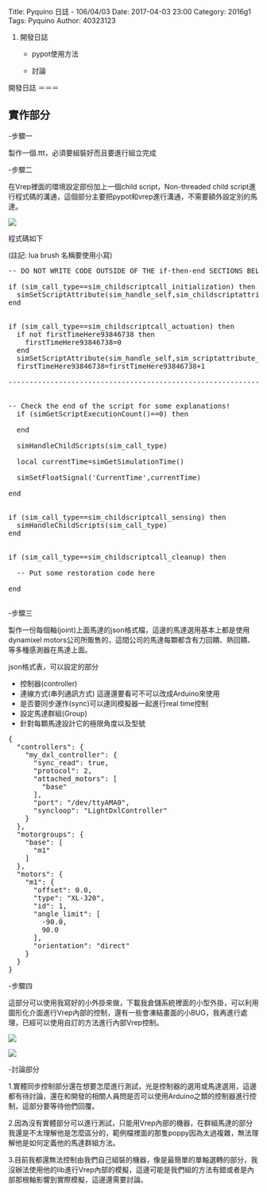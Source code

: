 Title: Pyquino 日誌 - 106/04/03
Date: 2017-04-03 23:00
Category: 2016g1
Tags: Pyquino
Author: 40323123


1. 開發日誌
    
    * pypot使用方法
    
    * 討論
    
<!-- PELICAN_END_SUMMARY -->

開發日誌
＝＝＝

實作部分
---

-步驟一

製作一個.ttt，必須要組裝好而且要進行組立完成

-步驟二

在Vrep裡面的環境設定部份加上一個child script，Non-threaded child script進行程式碼的溝通，這個部分主要把pypot和vrep進行溝通，不需要額外設定別的馬達。

![](https://github.com/coursemdetw/project_site_files/blob/gh-pages/files/pyquino/plugin/addnew.PNG?raw=true)

程式碼如下

(註記: lua brush 名稱要使用小寫)

<pre class="brush: lua">
-- DO NOT WRITE CODE OUTSIDE OF THE if-then-end SECTIONS BELOW!!

if (sim_call_type==sim_childscriptcall_initialization) then
  simSetScriptAttribute(sim_handle_self,sim_childscriptattribute_automaticcascadingcalls,false)
end


if (sim_call_type==sim_childscriptcall_actuation) then
  if not firstTimeHere93846738 then
    firstTimeHere93846738=0
  end
  simSetScriptAttribute(sim_handle_self,sim_scriptattribute_executioncount,firstTimeHere93846738)
  firstTimeHere93846738=firstTimeHere93846738+1

------------------------------------------------------------------------------


-- Check the end of the script for some explanations!
  if (simGetScriptExecutionCount()==0) then

  end

  simHandleChildScripts(sim_call_type)

  local currentTime=simGetSimulationTime()

  simSetFloatSignal('CurrentTime',currentTime)

end


if (sim_call_type==sim_childscriptcall_sensing) then
  simHandleChildScripts(sim_call_type)
end


if (sim_call_type==sim_childscriptcall_cleanup) then

  -- Put some restoration code here

end

</pre>

-步驟三

製作一份每個軸(joint)上面馬達的json格式檔，這邊的馬達選用基本上都是使用dynamixel motors公司所販售的，這間公司的馬達每顆都含有力回饋、熱回饋、等多種感測器在馬達上面。

json格式表，可以設定的部分

<ul>
<li>控制器(controller)
<li>連線方式(串列通訊方式)  這邊還要看可不可以改成Arduino來使用
<li>是否要同步運作(sync)可以連同模擬器一起進行real time控制
<li>設定馬達群組(Group)
<li>針對每顆馬達設計它的極限角度以及型號
</ul>

<pre class="brush: python">
{
  "controllers": {
    "my_dxl_controller": {
      "sync_read": true,
      "protocol": 2,
      "attached_motors": [
        "base"
      ],
      "port": "/dev/ttyAMA0",
      "syncloop": "LightDxlController"
    }
  },
  "motorgroups": {
    "base": [
      "m1"
    ]
  },
  "motors": {
    "m1": {
      "offset": 0.0,
      "type": "XL-320",
      "id": 1,
      "angle_limit": [
        -90.0,
        90.0
      ],
      "orientation": "direct"
    }
  }
}
</pre>

-步驟四

這部分可以使用我寫好的小外掛來做，下載我倉儲系統裡面的小型外掛，可以利用圖形化介面進行Vrep內部的控制，還有一些會凍結畫面的小BUG，我再進行處理，已經可以使用自訂的方法進行內部Vrep控制。

![](https://github.com/coursemdetw/project_site_files/blob/gh-pages/files/pyquino/plugin/gui.PNG?raw=true)

![](https://github.com/coursemdetw/project_site_files/blob/gh-pages/files/pyquino/plugin/45angle.PNG?raw=true)

-討論部分

1.實體同步控制部分還在想要怎麼進行測試，光是控制器的選用或馬達選用，這邊都有待討論，還在和開發的相關人員問是否可以使用Arduino之類的控制器進行控制，這部分要等待他們回覆。

2.因為沒有實體部分可以進行測試，只能用Vrep內部的機器，在群組馬達的部分我還是不太理解他是怎麼區分的，範例檔裡面的那隻poppy因為太過複雜，無法理解他是如何定義他的馬達群組方法。

3.目前我都還無法控制由我們自己組裝的機器，像是最簡單的單軸選轉的部分，我沒辦法使用他的lib進行Vrep內部的模擬，這邊可能是我們組的方法有錯或者是內部那根軸影響到實際模擬，這邊還需要討論。




